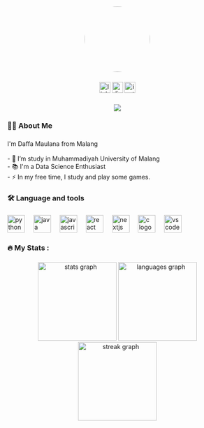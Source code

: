 <div align="center">
  <img height="150" src="https://avatars.githubusercontent.com/u/107131696?s=400&u=fb6f0baa1c260fe0a264fe7032d941c14f9d0e5f&v=4" style="width: 150px; height: 150px; border-radius: 50%;"  />
</div>

###

<div align="center">
  <img src="https://img.shields.io/static/v1?message=LinkedIn&logo=linkedin&label=&color=0077B5&logoColor=white&labelColor=&style=for-the-badge" height="25" alt="linkedin logo"  />
  <img src="https://img.shields.io/static/v1?message=Discord&logo=discord&label=&color=7289DA&logoColor=white&labelColor=&style=for-the-badge" height="25" alt="discord logo"  />
  <img src="https://img.shields.io/static/v1?message=Instagram&logo=instagram&label=&color=E4405F&logoColor=white&labelColor=&style=for-the-badge" height="25" alt="instagram logo"  />
</div>

###

<div align="center">
  <img src="https://visitor-badge.laobi.icu/badge?page_id=HexorzCode.HexorzCode&"  />
</div>

###

<h3 align="left">👩‍💻  About Me</h3>

###

<p align="left">I'm Daffa Maulana from Malang<br><br>- 🔭 I’m study in Muhammadiyah University of Malang<br>- 📚 I'm a Data Science Enthusiast<br>- ⚡ In my free time, I study and play some games.</p>

###

<h3 align="left">🛠 Language and tools</h3>

###

<div align="left">
  <img src="https://cdn.jsdelivr.net/gh/devicons/devicon/icons/python/python-original.svg" height="40" alt="python logo"  />
  <img width="12" />
  <img src="https://cdn.jsdelivr.net/gh/devicons/devicon/icons/java/java-original.svg" height="40" alt="java logo"  />
  <img width="12" />
  <img src="https://cdn.jsdelivr.net/gh/devicons/devicon/icons/javascript/javascript-original.svg" height="40" alt="javascript logo"  />
  <img width="12" />
  <img src="https://cdn.jsdelivr.net/gh/devicons/devicon/icons/react/react-original.svg" height="40" alt="react logo"  />
  <img width="12" />
  <img src="https://cdn.jsdelivr.net/gh/devicons/devicon/icons/nextjs/nextjs-original.svg" height="40" alt="nextjs logo"  />
  <img width="12" />
  <img src="https://cdn.jsdelivr.net/gh/devicons/devicon/icons/c/c-original.svg" height="40" alt="c logo"  />
  <img width="12" />
  <img src="https://cdn.jsdelivr.net/gh/devicons/devicon/icons/vscode/vscode-original.svg" height="40" alt="vscode logo"  />
</div>

###

<h3 align="left">🔥   My Stats :</h3>

###

<div align="center">
  <img src="https://github-readme-stats.vercel.app/api?username=HexorzCode&hide_title=false&hide_rank=true&show_icons=true&include_all_commits=false&count_private=true&disable_animations=false&theme=aura&locale=en&hide_border=false&order=1" height="180" alt="stats graph"  />
  <img src="https://github-readme-stats.vercel.app/api/top-langs?username=HexorzCode&locale=en&hide_title=false&layout=compact&card_width=320&langs_count=20&theme=aura&hide_border=false&order=2" height="180" alt="languages graph"  />
  <img src="https://streak-stats.demolab.com?user=HexorzCode&locale=en&mode=daily&theme=aura&hide_border=false&border_radius=5&order=3" height="180" alt="streak graph"  />
</div>

###
